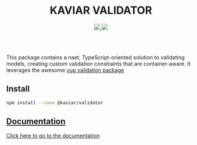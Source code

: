 <h1 align="center">KAVIAR VALIDATOR</h1>

<p align="center">
  <a href="https://travis-ci.org/kaviarjs/validator">
    <img src="https://api.travis-ci.org/kaviarjs/validator.svg?branch=master" />
  </a>
  <a href="https://coveralls.io/github/kaviarjs/validator?branch=master">
    <img src="https://coveralls.io/repos/github/kaviarjs/validator/badge.svg?branch=master" />
  </a>
</p>

<br />
<br />

This package contains a naet, TypeScript-oriented solution to validating models, creating custom validation constraints that are container-aware. It leverages the awesome [yup validation package](https://github.com/jquense/yup)

## Install

```bash
npm install --save @kaviar/validator
```

## [Documentation](./DOCUMENTATION.md)

[Click here to go to the documentation](./DOCUMENTATION.md)
